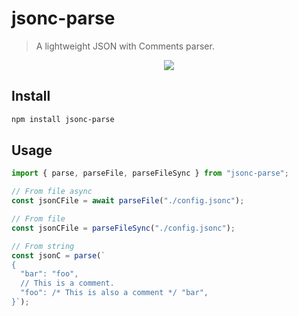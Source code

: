 # jsonc-parse

> A lightweight JSON with Comments parser.

<p align="center">
  <a href="https://www.npmjs.com/package/jsonc-parse"><img src="https://img.shields.io/npm/v/jsonc-parse?style=for-the-badge&color=3FA7D6&label="></a>
<p>

## Install
```bash
npm install jsonc-parse
```


## Usage

```ts
import { parse, parseFile, parseFileSync } from "jsonc-parse";

// From file async
const jsonCFile = await parseFile("./config.jsonc");

// From file
const jsonCFile = parseFileSync("./config.jsonc");

// From string
const jsonC = parse(`
{
  "bar": "foo",
  // This is a comment.
  "foo": /* This is also a comment */ "bar",
}`);
```
